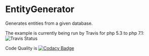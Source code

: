 # EntityGenerator
Generates entities from a given database.

The example is currently being run by Travis for php 5.3 to php 7.1: ![Travis Status](https://travis-ci.org/Idrinth/EntityGenerator.svg?branch=master)

Code Quality is [![Codacy Badge](https://api.codacy.com/project/badge/Grade/7e300b0906044c91a1b3bcf592dcac22)](https://www.codacy.com/app/Idrinth/EntityGenerator?utm_source=github.com&amp;utm_medium=referral&amp;utm_content=Idrinth/EntityGenerator&amp;utm_campaign=Badge_Grade)
